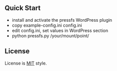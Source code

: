 
## Quick Start

- install and activate the pressfs WordPress plugin
- copy example-config.ini config.ini
- edit config.ini, set values in WordPress section
- python pressfs.py /your/mount/point/

## License

License is <a href="http://www.opensource.org/licenses/mit-license.php">MIT</a> style.
